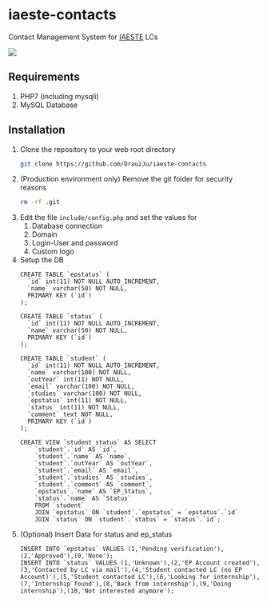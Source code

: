 # iaeste-contacts
Contact Management System for [IAESTE](https://www.iaeste.de/) LCs 

![](https://www.iaeste.de/files/2019/04/iaeste-logo.png)

## Requirements
1. PHP7 (including mysqli)
2. MySQL Database

## Installation
1. Clone the repository to your web root directory
   ```bash
   git clone https://github.com/DrauzJu/iaeste-contacts
   ```
2. (Production environment only) Remove the git folder for security reasons
   ```bash
   rm -rf .git
   ```
3. Edit the file `include/config.php` and set the values for 
    1. Database connection
    2. Domain
    3. Login-User and password
    4. Custom logo
4. Setup the DB
   ```mysql
   CREATE TABLE `epstatus` (
     `id` int(11) NOT NULL AUTO_INCREMENT,
     `name` varchar(50) NOT NULL,
     PRIMARY KEY (`id`)
   );
   
   CREATE TABLE `status` (
     `id` int(11) NOT NULL AUTO_INCREMENT,
     `name` varchar(50) NOT NULL,
     PRIMARY KEY (`id`)
   );
   
   CREATE TABLE `student` (
     `id` int(11) NOT NULL AUTO_INCREMENT,
     `name` varchar(100) NOT NULL,
     `outYear` int(11) NOT NULL,
     `email` varchar(100) NOT NULL,
     `studies` varchar(100) NOT NULL,
     `epstatus` int(11) NOT NULL,
     `status` int(11) NOT NULL,
     `comment` text NOT NULL,
     PRIMARY KEY (`id`)
   );
   
   CREATE VIEW `student_status` AS SELECT 
       `student`.`id` AS `id`,
       `student`.`name` AS `name`,
       `student`.`outYear` AS `outYear`,
       `student`.`email` AS `email`,
       `student`.`studies` AS `studies`,
       `student`.`comment` AS `comment`,
       `epstatus`.`name` AS `EP_Status`,
       `status`.`name` AS `Status`
       FROM `student` 
       JOIN `epstatus` ON `student`.`epstatus` = `epstatus`.`id`
       JOIN `status` ON `student`.`status` = `status`.`id`;
   ```
5. (Optional) Insert Data for status and ep_status
    ```mysql
    INSERT INTO `epstatus` VALUES (1,'Pending verification'),(2,'Approved'),(0,'None');
    INSERT INTO `status` VALUES (1,'Unknown'),(2,'EP Account created'),(3,'Contacted by LC via mail'),(4,'Student contacted LC (no EP Account)'),(5,'Student contacted LC'),(6,'Looking for internship'),(7,'Internship found'),(8,'Back from internship'),(9,'Doing internship'),(10,'Not interested anymore');
    ```
